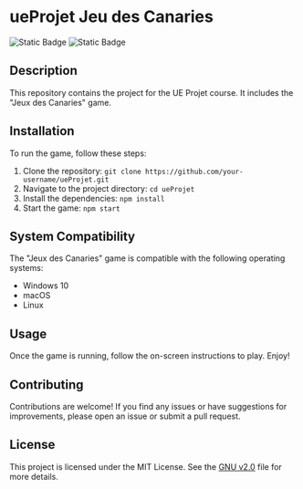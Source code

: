 # ueProjet Jeu des Canaries
![Static Badge](https://img.shields.io/badge/Release-Stable-Green)
![Static Badge](https://img.shields.io/badge/OS-Windows-geen?logo=Windows)


## Description
This repository contains the project for the UE Projet course. It includes the "Jeux des Canaries" game.

## Installation
To run the game, follow these steps:
1. Clone the repository: `git clone https://github.com/your-username/ueProjet.git`
2. Navigate to the project directory: `cd ueProjet`
3. Install the dependencies: `npm install`
4. Start the game: `npm start`

## System Compatibility
The "Jeux des Canaries" game is compatible with the following operating systems:
- Windows 10
- macOS
- Linux



## Usage
Once the game is running, follow the on-screen instructions to play. Enjoy!

## Contributing
Contributions are welcome! If you find any issues or have suggestions for improvements, please open an issue or submit a pull request.

## License
This project is licensed under the MIT License. See the [GNU v2.0](LICENSE) file for more details.
